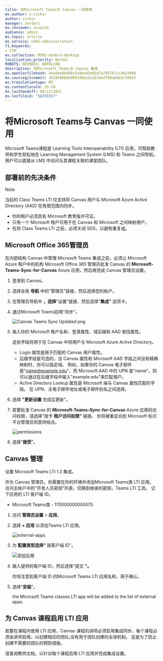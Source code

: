 ```yaml
---
title: 将Microsoft Teams与 Canvas 一同使用
ms.author: v-cichur
author: cichur
manager: serdars
ms.reviewer: sovaish
audience: admin
ms.topic: article
ms.service: o365-administration
f1.keywords:
- CSH
ms.collection: M365-modern-desktop
localization_priority: Normal
ROBOTS: NOINDEX, NOFOLLOW
description: 将Microsoft Teams与 Canvas 集成
ms.openlocfilehash: 4ee5be86498c5a9eed3ebb47a7857b7cc401f00d
ms.sourcegitcommit: a0185d6b0dd091db6e1e1bfae2f68ab0e3cf05e5
ms.translationtype: MT
ms.contentlocale: zh-CN
ms.lasthandoff: 08/13/2021
ms.locfileid: "58255557"
---
```

# <a name="use-microsoft-teams-classes-with-canvas"></a>将Microsoft Teams与 Canvas 一同使用

Microsoft Teams课程是 Learning Tools Interoperability (LTI) 应用，可帮助教师和学生轻松地在 Learning Management System (LMS) 和 Teams 之间导航。 用户可以直接从 LMS 中访问与其课程关联的课堂团队。

## <a name="prerequisites-before-deployment"></a>部署前的先决条件

> [!NOTE]
> 当前的 Class Teams LTI 仅支持将 Canvas 用户与 Microsoft Azure Active Directory (AAD) 在有限范围内同步。 
> - 你的租户必须具有 Microsoft 教育版许可证。
> - 只有一个 Microsoft 租户可用于在 Canvas 和 Microsoft 之间映射用户。
> - 在将 Class Teams LTI 之前，必须关闭 SDS，以避免重复组。

## <a name="microsoft-office-365-admin"></a>Microsoft Office 365管理员

在内部结构 Canvas 中管理 Microsoft Teams 集成之前，必须让 Microsoft Azure 租户中的机构 Microsoft Office 365 管理员批准 Canvas 的 **Microsoft-Teams-Sync-for-Canvas** Azure 应用，然后再完成 Canvas 管理员设置。

1. 登录到 Canvas。

2. 选择全局 **导航** 中的"管理员"链接，然后选择您的帐户。

3. 在管理员导航中 **，选择**"设置"链接，然后选择"**集成"** 选项卡。

4. 通过Microsoft Teams启用"同步"。
   
   ![Canvas Teams Sync Updated png](https://user-images.githubusercontent.com/87142492/128225881-abdfc52d-dc9e-48ad-aec5-f6617c6436f3.png)

5. 输入你的 Microsoft 租户名称、登录属性、域后缀和 AAD 查找属性。

   这些字段将用于在 Canvas 中将用户与 Microsoft Azure Active Directory。 
   * Login 属性是用于匹配的 Canvas 用户属性。
   * 后缀字段是可选的，当 Canvas 属性和 Microsoft AAD 字段之间没有精确映射时，你可以指定域。 例如，如果你的 Canvas 电子邮件是"name@example.edu"，而 Microsoft AAD 中的 UPN 是"name"，则可以通过在后缀字段中输入"example.edu"来匹配用户。
   * Active Directory Lookup 属性是 Microsoft 端与 Canvas 属性匹配的字段。 在 UPN、主电子邮件地址或电子邮件别名之间选择。

6. 选择 **"更新设置** 完成后更新"。

7. 若要批准 Canvas 的 **Microsoft-Teams-Sync-for-Canvas** Azure 应用的访问权限，请选择"授予 **租户访问权限"** 链接。 你将被重定向到 Microsoft 标识平台管理员同意终结点。

   ![permissions](media/permissions.png)

8. 选择“**接受**”。

## <a name="canvas-admin"></a>Canvas 管理

设置 Microsoft Teams LTI 1.3 集成。

作为 Canvas 管理员，你需要在你的环境中添加Microsoft Teams类 LTI 应用。 访问主帐户中的"开发人员密钥"列表，切换到继承的密钥，Teams LTI 工具。 记下应用的 LTI 客户端 ID。

 - Microsoft Teams类 - 170000000000570

1. 访问 **管理员设置**  >  **应用**。

2. 选择 **+ 应用** 以添加Teams LTI 应用。

   ![external-apps](media/external-apps.png)

3. 为 **配置类型选择"** 按客户端 ID"。

   ![添加应用](media/add-app.png)

4. 输入提供的客户端 ID，然后选择"提交 **"。**

   你将注意到客户端 ID 的Microsoft Teams LTI 应用名称，用于确认。

5. 选择“**安装**”。

   the Microsoft Teams classes LTI app will be added to the list of external apps.
   
## <a name="enabling-the-lti-app-for-canvas-courses"></a>为 Canvas 课程启用 LTI 应用

若要在课程内使用 LTI 应用，Canvas 课程的讲师必须启用集成同步。每个课程必须由讲师启用，以创建相应的团队;没有用于团队创建的全球机制。 这是为了防止创建不需要的团队的预防措施。

请查阅教师文档，[](https://support.microsoft.com/topic/use-microsoft-teams-classes-in-your-lms-preview-ac6a1e34-32f7-45e6-b83e-094185a1e78a#ID0EBD=Instructure_Canvas)以针对每个课程启用 LTI 应用并完成集成设置。
